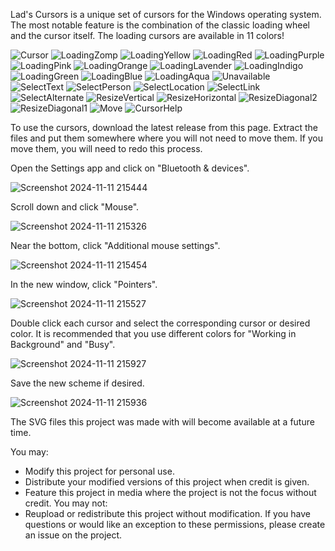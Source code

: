 Lad's Cursors is a unique set of cursors for the Windows operating system. The most notable feature is the combination of the classic loading wheel and the cursor itself. The loading cursors are available in 11 colors!
 
![Cursor](https://github.com/user-attachments/assets/38472a5c-1af7-4fa3-bc56-2d76db489c28)
![LoadingZomp](https://github.com/user-attachments/assets/c27bfd57-00dd-48aa-b09d-c96c2fa7f11e)
![LoadingYellow](https://github.com/user-attachments/assets/fceee0f7-7505-48ab-a9c5-70ef85d26e56)
![LoadingRed](https://github.com/user-attachments/assets/3e7b7957-e62c-4624-9838-c91c5db0cb61)
![LoadingPurple](https://github.com/user-attachments/assets/59256186-fdc6-4f21-ae4d-9db368477957)
![LoadingPink](https://github.com/user-attachments/assets/20ac0bda-0e10-479b-bb6b-2523e6411678)
![LoadingOrange](https://github.com/user-attachments/assets/929b7bdb-2ddd-4cb4-b0e2-941de4b9722f)
![LoadingLavender](https://github.com/user-attachments/assets/61b82455-e250-49ac-b317-e0576507b6f4)
![LoadingIndigo](https://github.com/user-attachments/assets/a0004c7d-6ae7-4431-95cf-3ae55664a2a5)
![LoadingGreen](https://github.com/user-attachments/assets/5de8abf4-54d1-47b6-9058-aadced5126bd)
![LoadingBlue](https://github.com/user-attachments/assets/d906b529-a1b8-4ea9-9012-f6a1e788f8e5)
![LoadingAqua](https://github.com/user-attachments/assets/275f4567-4a24-4a38-9b9d-f718e0b4d868)
![Unavailable](https://github.com/user-attachments/assets/def75e37-ec85-421f-a78c-99954ff87285)
![SelectText](https://github.com/user-attachments/assets/78c810a7-f39d-41fc-9713-98b22b2f0ff9)
![SelectPerson](https://github.com/user-attachments/assets/7dc73c1b-8bb7-4d26-a762-7dfc0e6b15d5)
![SelectLocation](https://github.com/user-attachments/assets/340a9ec8-2010-490e-9b12-4c2646c90765)
![SelectLink](https://github.com/user-attachments/assets/e37b3e6f-2690-4d41-91bd-364eee47c78c)
![SelectAlternate](https://github.com/user-attachments/assets/db09aca2-e17c-46be-afe9-2ce36706a3b8)
![ResizeVertical](https://github.com/user-attachments/assets/6082982d-d6e1-42f9-9b52-fd4f5756eb78)
![ResizeHorizontal](https://github.com/user-attachments/assets/146e1214-bd2e-4341-8221-1b018e0a6e6e)
![ResizeDiagonal2](https://github.com/user-attachments/assets/1ac229d6-9211-46c0-a999-e325bb1920b8)
![ResizeDiagonal1](https://github.com/user-attachments/assets/dc0bb78f-ed17-44a1-ae3f-fd2aff168884)
![Move](https://github.com/user-attachments/assets/20928e98-3354-4c70-a0af-4129f468b745)
![CursorHelp](https://github.com/user-attachments/assets/384300b9-49e2-45d8-933a-6ea301006f7f)

To use the cursors, download the latest release from this page. Extract the files and put them somewhere where you will not need to move them. If you move them, you will need to redo this process.

Open the Settings app and click on "Bluetooth & devices".

![Screenshot 2024-11-11 215444](https://github.com/user-attachments/assets/32576968-203b-4c66-9b40-06fada030b81)

Scroll down and click "Mouse".

![Screenshot 2024-11-11 215326](https://github.com/user-attachments/assets/50b1f21c-c329-4659-989c-217a632136ed)

Near the bottom, click "Additional mouse settings".

![Screenshot 2024-11-11 215454](https://github.com/user-attachments/assets/d00e8b79-000e-4b9d-8f35-a5770a773a6a)

In the new window, click "Pointers".

![Screenshot 2024-11-11 215527](https://github.com/user-attachments/assets/a06d7beb-4975-4514-8c1c-73dc0703d56e)

Double click each cursor and select the corresponding cursor or desired color. It is recommended that you use different colors for "Working in Background" and "Busy". 

![Screenshot 2024-11-11 215927](https://github.com/user-attachments/assets/d3e8e0c0-ac1d-439e-9077-b28e93481fb7)

Save the new scheme if desired.

![Screenshot 2024-11-11 215936](https://github.com/user-attachments/assets/45b29077-0490-4c91-8ae2-42e7ccb9d1dd)

The SVG files this project was made with will become available at a future time.

You may:
 - Modify this project for personal use.
 - Distribute your modified versions of this project when credit is given.
 - Feature this project in media where the project is not the focus without credit.
You may not:
 - Reupload or redistribute this project without modification.
If you have questions or would like an exception to these permissions, please create an issue on the project.
